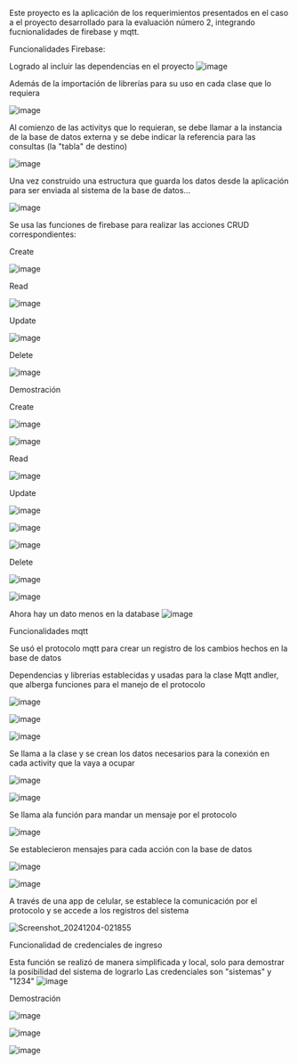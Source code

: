 Este proyecto es la aplicación de los requerimientos presentados en el caso a el proyecto desarrollado para la evaluación número 2, integrando fucnionalidades de firebase y mqtt.

Funcionalidades Firebase:

  Logrado al incluir las dependencias en el proyecto ![image](https://github.com/user-attachments/assets/f5361a7f-aad8-4b9d-ba2a-70d6074e77b9)

  Además de la importación de librerías para su uso en cada clase que lo requiera

  ![image](https://github.com/user-attachments/assets/ee8ea597-9ace-4191-9e0f-9a19fe507be9)

  Al comienzo de las activitys que lo requieran, se debe llamar a la instancia de la base de datos externa y se debe indicar la referencia para las consultas (la "tabla" de destino)
  
  ![image](https://github.com/user-attachments/assets/ef71d140-6648-4daf-9808-5d9a070b2255)

  Una vez construido una estructura que guarda los datos desde la aplicación para ser enviada al sistema de la base de datos...

  ![image](https://github.com/user-attachments/assets/27497258-b1a8-4c3b-a804-a0b942dc7e1c)

  Se usa las funciones de firebase para realizar las acciones CRUD correspondientes:

  Create
  
  ![image](https://github.com/user-attachments/assets/5adbcdc1-9b20-49c1-bf01-27f94e50f60b)

  Read

  ![image](https://github.com/user-attachments/assets/98d46f80-32d0-4d85-8501-04ee4d1188d7)

  Update

  ![image](https://github.com/user-attachments/assets/2447ce01-a9c2-4465-aeff-fa35323fd081)

  Delete

  ![image](https://github.com/user-attachments/assets/687b35a0-a614-40e0-b345-eecf4d213608)

  Demostración

  Create
  
  ![image](https://github.com/user-attachments/assets/1700f8fa-cb82-4461-a5c6-4a411be9cc26)

  ![image](https://github.com/user-attachments/assets/1affb7e9-52f4-4ef4-9f54-0b4fc46acec4)


  Read

  ![image](https://github.com/user-attachments/assets/832a812a-a713-4a90-8cee-8fca8b50d117)

  
  Update

  ![image](https://github.com/user-attachments/assets/935172c0-e95b-4c0e-9cf7-6a5dfcaf2555)

  ![image](https://github.com/user-attachments/assets/c9120cd4-2a2c-4e06-b655-427e54e25ed1)

  ![image](https://github.com/user-attachments/assets/f7d72886-57c9-41ad-b0f7-c736c7c4f126)



  
  Delete

  ![image](https://github.com/user-attachments/assets/082e9905-120e-4553-af24-a959a8552300)

  ![image](https://github.com/user-attachments/assets/80e69feb-599b-4101-9026-f742592a89c3)

  Ahora hay un dato menos en la database
  ![image](https://github.com/user-attachments/assets/1834860c-847c-4918-82e2-f28349aa25d1)


Funcionalidades mqtt

  Se usó el protocolo mqtt para crear un registro de los cambios hechos en la base de datos

  Dependencias y librerias establecidas y usadas para la clase Mqtt andler, que alberga funciones para el manejo de el protocolo

  ![image](https://github.com/user-attachments/assets/7c9a60c8-ca57-47a5-8142-ae48c96b05fa)

  ![image](https://github.com/user-attachments/assets/87afa9c3-5dad-4a95-8a23-6670e249d532)

  ![image](https://github.com/user-attachments/assets/a38174a2-9c07-40a0-b3f2-7abc08dccebb)

  Se llama a la clase y se crean los datos necesarios para la conexión en cada activity que la vaya a ocupar

  ![image](https://github.com/user-attachments/assets/d5715bd5-4d4c-4efd-9796-36030affa75e)

  ![image](https://github.com/user-attachments/assets/2ae53b5a-a1cf-4dab-94ba-4bf81883bde8)

  Se llama ala función para mandar un mensaje por el protocolo

  ![image](https://github.com/user-attachments/assets/835f8cc6-a5db-4390-ba0b-08e0323a4286)

  Se establecieron mensajes para cada acción con la base de datos

  ![image](https://github.com/user-attachments/assets/13b0ef11-6b2f-416e-9272-222892b80b5a)

  ![image](https://github.com/user-attachments/assets/6eeb18e6-b5dd-4e50-9996-3d911cc868d2)

  A través de una app de celular, se establece la comunicación por el protocolo y se accede a los registros del sistema

  ![Screenshot_20241204-021855](https://github.com/user-attachments/assets/db509cd6-fec9-40e5-8abc-8b939366c3e9)

Funcionalidad de credenciales de ingreso

  Esta función se realizó de manera simplificada y local, solo para demostrar la posibilidad del sistema de lograrlo 
  Las credenciales son "sistemas" y "1234"
![image](https://github.com/user-attachments/assets/5b80222d-83dc-43b1-9a60-b2589aa7637e)

Demostración

![image](https://github.com/user-attachments/assets/80eb0b26-bf39-4a7a-bf8f-11ef9d49ec23)

![image](https://github.com/user-attachments/assets/f5dcbf4d-670c-4629-ad8f-f45c959c396b)

  
![image](https://github.com/user-attachments/assets/2cfc49e4-dc4e-4425-a654-b5b60b641652)







  




